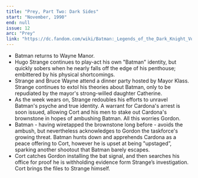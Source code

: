 ```yaml
---
title: "Prey, Part Two: Dark Sides"
start: "November, 1990"
end: null
issue: 12
arc: "Prey"
link: "https://dc.fandom.com/wiki/Batman:_Legends_of_the_Dark_Knight_Vol_1_12"
---
```


- Batman returns to Wayne Manor.
- Hugo Strange continues to play-act his own "Batman" identity, but quickly sobers when he nearly falls off the edge of his penthouse; embittered by his physical shortcomings.
- Strange and Bruce Wayne attend a dinner party hosted by Mayor Klass. Strange continues to extol his theories about Batman, only to be repudiated by the mayor's strong-willed daughter Catherine. 
- As the week wears on, Strange redoubles his efforts to unravel Batman's psyche and true identity. A warrant for Cardona's arrest is soon issued, allowing Cort and his men to stake out Cardona's brownstone in hopes of ambushing Batman. All this worries Gordon.
- Batman - having wiretapped the brownstone long before - avoids the ambush, but nevertheless acknowledges to Gordon the taskforce's growing threat. Batman hunts down and apprehends Cardona as a peace offering to Cort, however he is upset at being "upstaged”, sparking another shootout that Batman barely escapes.
- Cort catches Gordon installing the bat signal, and then searches his office for proof he is withholding evidence form Strange’s investigation. Cort brings the files to Strange himself.
